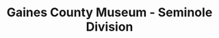 ---
layout: repo
title: "Gaines County Museum - Seminole Division"
id: 17812
permalink: repos/17812/
---